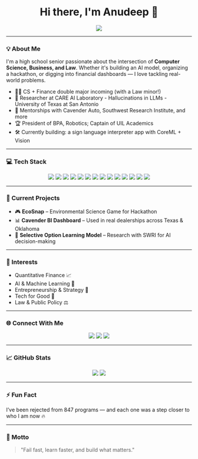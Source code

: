 <!---
anudeep-bonagiri/anudeep-bonagiri is a ✨ special ✨ repository because its `README.md` (this file) appears on your GitHub profile.
You can click the Preview link to take a look at your changes.
--->
<h1 align="center">Hi there, I'm Anudeep 👋</h1>

<p align="center">
  <img src="https://readme-typing-svg.herokuapp.com/?lines=Computer+Scientist+%F0%9F%92%BB;Financial+Analyst+%F0%9F%92%B0;Researcher+%E2%9C%8A;Hackathon+Organizer+%F0%9F%9A%80;Future+Quant+%F0%9F%93%88;Problem+Solver+%F0%9F%93%9A&center=true&width=500&height=45" />
</p>

---

### 💡 About Me  
I'm a high school senior passionate about the intersection of **Computer Science, Business, and Law**. Whether it's building an AI model, organizing a hackathon, or digging into financial dashboards — I love tackling real-world problems.

- 👨‍💻 CS + Finance double major incoming (with a Law minor!)
- 🚀 Researcher at CARE AI Laboratory - Hallucinations in LLMs - University of Texas at San Antonio
- 🧠 Mentorships with Cavender Auto, Southwest Research Institute, and more
- 🏆 President of BPA, Robotics; Captain of UIL Academics
- 🛠️ Currently building: a sign language interpreter app with CoreML + Vision

---

### 💻 Tech Stack

<p align="center">
  <!-- Languages -->
  <img src="https://img.shields.io/badge/Python-3776AB?style=for-the-badge&logo=python&logoColor=white" />
  <img src="https://img.shields.io/badge/Java-007396?style=for-the-badge&logo=java&logoColor=white" />
  <img src="https://img.shields.io/badge/C%2B%2B-00599C?style=for-the-badge&logo=c%2B%2B&logoColor=white" />
  <img src="https://img.shields.io/badge/JavaScript-F7DF1E?style=for-the-badge&logo=javascript&logoColor=black" />
  <img src="https://img.shields.io/badge/Swift-FA7343?style=for-the-badge&logo=swift&logoColor=white" />
  <img src="https://img.shields.io/badge/HTML5-E34F26?style=for-the-badge&logo=html5&logoColor=white" />
  <img src="https://img.shields.io/badge/CSS3-1572B6?style=for-the-badge&logo=css3&logoColor=white" />

  <!-- Tools -->
  <img src="https://img.shields.io/badge/Power%20BI-F2C811?style=for-the-badge&logo=powerbi&logoColor=black" />
  <img src="https://img.shields.io/badge/Excel-217346?style=for-the-badge&logo=microsoft-excel&logoColor=white" />
  <img src="https://img.shields.io/badge/Android%20Studio-3DDC84?style=for-the-badge&logo=android-studio&logoColor=white" />
  <img src="https://img.shields.io/badge/Git-F05032?style=for-the-badge&logo=git&logoColor=white" />
  <img src="https://img.shields.io/badge/GitHub-181717?style=for-the-badge&logo=github&logoColor=white" />
  <img src="https://img.shields.io/badge/Xcode-147EFB?style=for-the-badge&logo=xcode&logoColor=white" />
  <img src="https://img.shields.io/badge/VS%20Code-007ACC?style=for-the-badge&logo=visual-studio-code&logoColor=white" />
</p>

---

### 🔭 Current Projects
- 🎮 **EcoSnap** – Environmental Science Game for Hackathon  
- 📊 **Cavender BI Dashboard** – Used in real dealerships across Texas & Oklahoma  
- 🤖 **Selective Option Learning Model** – Research with SWRI for AI decision-making  
<!--- - ✍️ **YouTube + Blog** – Empowering students in tech, business, and law --->

---

### 🧠 Interests
- Quantitative Finance 📈  
- AI & Machine Learning 🧠  
- Entrepreneurship & Strategy 💼  
- Tech for Good 🌱  
- Law & Public Policy ⚖️  

---

### 🌐 Connect With Me

<p align="center">
  <a href="https://linkedin.com/in/anudeep-bonagiri" target="_blank"><img src="https://img.shields.io/badge/LinkedIn-blue?style=for-the-badge&logo=linkedin" /></a>
  <a href="mailto:anudeep.bonagiri@gmail.com"><img src="https://img.shields.io/badge/Email-D14836?style=for-the-badge&logo=gmail&logoColor=white" /></a>
 <a href="https://sites.google.com/view/anudeepbonagiri/home" target="_blank"><img src="https://img.shields.io/badge/Digital%20Portfolio-orange?style=for-the-badge&logo=google-sites&logoColor=white" /></a>
</p>

---

### 📈 GitHub Stats

<p align="center">
  <img src="https://github-readme-stats.vercel.app/api?username=anudeep-bonagiri&show_icons=true&theme=radical" />
  <img src="https://github-readme-streak-stats.herokuapp.com?user=anudeep-bonagiri&theme=radical&date_format=M%20j%5B%2C%20Y%5D" />
</p>

---

### ⚡ Fun Fact  
I’ve been rejected from 847 programs — and each one was a step closer to who I am now 🔥

---

### 🎯 Motto  
> "Fail fast, learn faster, and build what matters."

